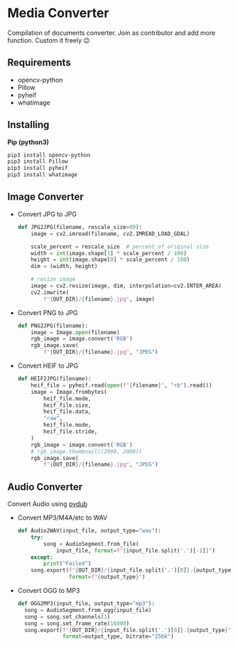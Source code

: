 # Media Converter

Compilation of documents converter. Join as contributor and add more function. Custom it freely :wink:

## Requirements

- opencv-python
- Pillow
- pyheif
- whatimage

## Installing

**Pip (python3)**

```bash
pip3 install opencv-python
pip3 install Pillow
pip3 install pyheif
pip3 install whatimage
```

## Image Converter

- Convert JPG to JPG

  ```python
  def JPG2JPG(filename, rescale_size=80):
      image = cv2.imread(filename, cv2.IMREAD_LOAD_GDAL)

      scale_percent = rescale_size  # percent of original size
      width = int(image.shape[1] * scale_percent / 100)
      height = int(image.shape[0] * scale_percent / 100)
      dim = (width, height)

      # resize image
      image = cv2.resize(image, dim, interpolation=cv2.INTER_AREA)
      cv2.imwrite(
          f"{OUT_DIR}/{filename}.jpg", image)
  ```

- Convert PNG to JPG

  ```python
  def PNG2JPG(filename):
      image = Image.open(filename)
      rgb_image = image.convert('RGB')
      rgb_image.save(
          f"{OUT_DIR}/{filename}.jpg", "JPEG")
  ```

- Convert HEIF to JPG

  ```python
  def HEIF2JPG(filename):
      heif_file = pyheif.read(open(f"{filename}", "rb").read())
      image = Image.frombytes(
          heif_file.mode,
          heif_file.size,
          heif_file.data,
          "raw",
          heif_file.mode,
          heif_file.stride,
      )
      rgb_image = image.convert('RGB')
      # rgb_image.thumbnail((2000, 2000))
      rgb_image.save(
          f"{OUT_DIR}/{filename}.jpg", "JPEG")
  ```

## Audio Converter

Convert Audio using [pydub](https://github.com/jiaaro/pydub)

- Convert MP3/M4A/etc to WAV

  ```python
  def Audio2WAV(input_file, output_type="wav"):
      try:
          song = AudioSegment.from_file(
              input_file, format=f"{input_file.split('.')[-1]}")
      except:
          print("Failed")
      song.export(f"{OUT_DIR}/{input_file.split('.')[0]}.{output_type}",
                  format=f"{output_type}")
  ```

- Convert OGG to MP3

  ```python
  def OGG2MP3(input_file, output_type="mp3"):
    song = AudioSegment.from_ogg(input_file)
    song = song.set_channels(1)
    song = song.set_frame_rate(16000)
    song.export(f"{OUT_DIR}/{input_file.split('.')[0]}.{output_type}",
                format=output_type, bitrate="256k")
  ```
